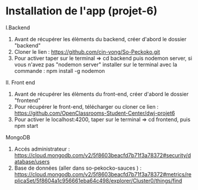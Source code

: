 # Installation de l'app (projet-6)

I.Backend

1) Avant de récupérer les élèments du backend, créer d'abord le dossier "backend"
2) Cloner le lien : https://github.com/cin-vong/So-Peckoko.git
3) Pour activer taper sur le terminal => cd backend puis nodemon server, si vous n'avez pas "nodemon server" installer sur le terminal avec la commande : npm install -g nodemon

II. Front end

1) Avant de récupérer les élèments du front-end, créer d'abord le dossier "frontend"
2) Pour récupérer le front-end, télécharger ou cloner ce lien : https://github.com/OpenClassrooms-Student-Center/dwj-projet6
3) Pour activer le localhost:4200, taper sur le terminal => cd frontend, puis npm start

MongoDB

1) Accés administrateur : https://cloud.mongodb.com/v2/5f8603beacfd7b71f3a78372#security/database/users
2) Base de données (aller dans so-pekocko-sauces ) : https://cloud.mongodb.com/v2/5f8603beacfd7b71f3a78372#metrics/replicaSet/5f8604a1c956661eba64c498/explorer/Cluster0/things/find


